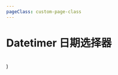 ```yaml
---
pageClass: custom-page-class
---
```


# Datetimer 日期选择器

<br/>

<Dater-Base/>

<!-- @[code](../.vuepress/components/Dater/Base.vue -->)
